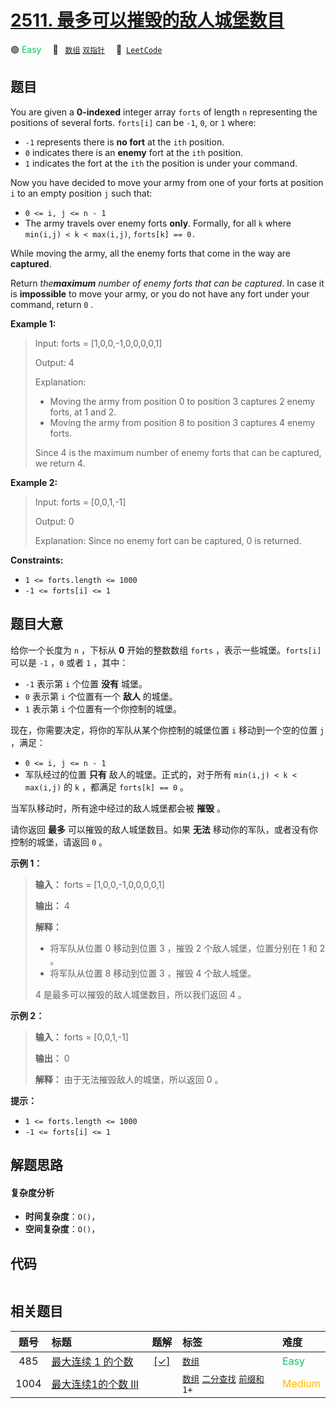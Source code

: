 # [2511. 最多可以摧毁的敌人城堡数目](https://leetcode.com/problems/maximum-enemy-forts-that-can-be-captured)

🟢 <font color=#15bd66>Easy</font>&emsp; 🔖&ensp; [`数组`](/outline/tag/array.md) [`双指针`](/outline/tag/two-pointers.md)&emsp; 🔗&ensp;[`LeetCode`](https://leetcode.com/problems/maximum-enemy-forts-that-can-be-captured)

## 题目

You are given a **0-indexed** integer array `forts` of length `n` representing
the positions of several forts. `forts[i]` can be `-1`, `0`, or `1` where:

  * `-1` represents there is **no fort** at the `ith` position.
  * `0` indicates there is an **enemy** fort at the `ith` position.
  * `1` indicates the fort at the `ith` the position is under your command.

Now you have decided to move your army from one of your forts at position `i`
to an empty position `j` such that:

  * `0 <= i, j <= n - 1`
  * The army travels over enemy forts **only**. Formally, for all `k` where `min(i,j) < k < max(i,j)`, `forts[k] == 0.`

While moving the army, all the enemy forts that come in the way are
**captured**.

Return _the**maximum** number of enemy forts that can be captured_. In case it
is **impossible** to move your army, or you do not have any fort under your
command, return `0` _._



**Example 1:**

> Input: forts = [1,0,0,-1,0,0,0,0,1]
> 
> Output: 4
> 
> Explanation:
> - Moving the army from position 0 to position 3 captures 2 enemy forts, at 1 and 2.
> - Moving the army from position 8 to position 3 captures 4 enemy forts.
> 
> Since 4 is the maximum number of enemy forts that can be captured, we return 4.

**Example 2:**

> Input: forts = [0,0,1,-1]
> 
> Output: 0
> 
> Explanation: Since no enemy fort can be captured, 0 is returned.

**Constraints:**

  * `1 <= forts.length <= 1000`
  * `-1 <= forts[i] <= 1`


## 题目大意

给你一个长度为 `n` ，下标从 **0**  开始的整数数组 `forts` ，表示一些城堡。`forts[i]` 可以是 `-1` ，`0` 或者
`1` ，其中：

  * `-1` 表示第 `i` 个位置 **没有**  城堡。
  * `0` 表示第 `i` 个位置有一个 **敌人**  的城堡。
  * `1` 表示第 `i` 个位置有一个你控制的城堡。

现在，你需要决定，将你的军队从某个你控制的城堡位置 `i` 移动到一个空的位置 `j` ，满足：

  * `0 <= i, j <= n - 1`
  * 军队经过的位置 **只有**  敌人的城堡。正式的，对于所有 `min(i,j) < k < max(i,j)` 的 `k` ，都满足 `forts[k] == 0` 。

当军队移动时，所有途中经过的敌人城堡都会被 **摧毁** 。

请你返回 **最多**  可以摧毁的敌人城堡数目。如果 **无法**  移动你的军队，或者没有你控制的城堡，请返回 `0` 。



**示例 1：**

> 
> 
> 
> 
> 
> **输入：** forts = [1,0,0,-1,0,0,0,0,1]
> 
> **输出：** 4
> 
> **解释：**
> - 将军队从位置 0 移动到位置 3 ，摧毁 2 个敌人城堡，位置分别在 1 和 2 。
> - 将军队从位置 8 移动到位置 3 ，摧毁 4 个敌人城堡。
> 
> 4 是最多可以摧毁的敌人城堡数目，所以我们返回 4 。
> 
> 

**示例 2：**

> 
> 
> 
> 
> 
> **输入：** forts = [0,0,1,-1]
> 
> **输出：** 0
> 
> **解释：** 由于无法摧毁敌人的城堡，所以返回 0 。
> 
> 



**提示：**

  * `1 <= forts.length <= 1000`
  * `-1 <= forts[i] <= 1`


## 解题思路

#### 复杂度分析

- **时间复杂度**：`O()`，
- **空间复杂度**：`O()`，

## 代码

```javascript

```

## 相关题目

<!-- prettier-ignore -->
| 题号 | 标题 | 题解 | 标签 | 难度 |
| :------: | :------ | :------: | :------ | :------ |
| 485 | [最大连续 1 的个数](https://leetcode.com/problems/max-consecutive-ones) | [[✓]](/problem/0485) |  [`数组`](/outline/tag/array.md) | <font color=#15bd66>Easy</font> |
| 1004 | [最大连续1的个数 III](https://leetcode.com/problems/max-consecutive-ones-iii) |  |  [`数组`](/outline/tag/array.md) [`二分查找`](/outline/tag/binary-search.md) [`前缀和`](/outline/tag/prefix-sum.md) `1+` | <font color=#ffb800>Medium</font> |

<style>
.blue {
    background-color: #096dd9;
    padding: 0.25rem 0.5rem;
    margin: 0;
    font-size: 0.85em;
    border-radius: 3px;
    color: white;
    font-weight: 500;
}
table th:first-of-type { width: 10%; }
table th:nth-of-type(2) { width: 35%; }
table th:nth-of-type(3) { width: 10%; }
table th:nth-of-type(4) { width: 35%; }
table th:nth-of-type(5) { width: 10%; }
</style>
